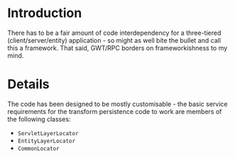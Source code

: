 # Introduction #

There has to be a fair amount of code interdependency for a three-tiered (client/server/entity) application - so might as well bite the bullet and call this a framework. That said, GWT/RPC borders on frameworkishness to my mind.


# Details #

The code has been designed to be mostly customisable - the basic service requirements for the transform persistence code to work are members of the following classes:

  * `ServletLayerLocator`
  * `EntityLayerLocator`
  * `CommonLocator`